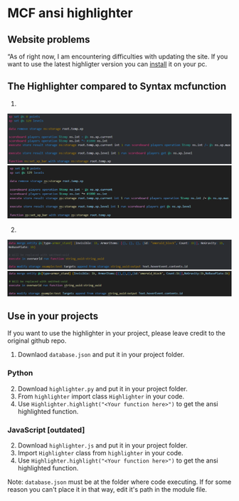 # MCF ansi highlighter

## Website problems
“As of right now, I am encountering difficulties with updating the site. If you want to use the latest highligter version you can [install](https://github.com/bth123/mcf-ansi-highlighter?tab=readme-ov-file#python) it on your pc.

## The Highlighter compared to Syntax mcfunction
1.
![highlighter](illustrations/highlighter1.png)
![vsc](illustrations/vsc1.png)

2.
![highlighter](illustrations/highlighter2.png)
![vsc](illustrations/vsc2.png)

## Use in your projects
If you want to use the highlighter in your project, please leave credit to the original github repo.
1. Downlaod `database.json` and put it in your project folder.
### Python 
2. Download `highlighter.py` and put it in your project folder.
3. From `highlighter` import class `Highlighter` in your code.
4. Use `Highlighter.highlight("<Your function here>")` to get the ansi highlighted function.
### JavaScript [outdated]
2. Download `highlighter.js` and put it in your project folder.
3. Import `Highlighter` class from `highlighter` in your code.
4. Use `Highlighter.highlight("<Your function here>")` to get the ansi highlighted function.

Note: `database.json` must be at the folder where code executing. If for some reason you can't place it in that way, edit it's path in the module file.
